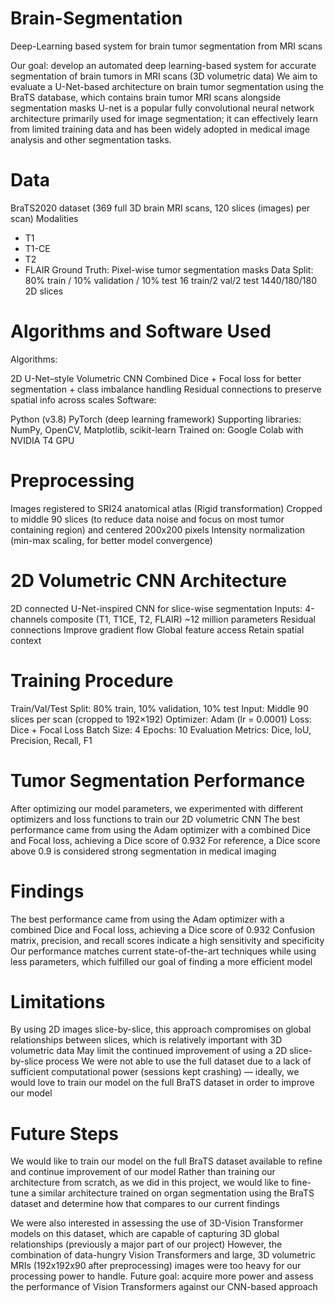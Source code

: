 # Brain-Segmentation
Deep-Learning based system for brain tumor segmentation from MRI scans 

Our goal: develop an automated deep learning-based system for accurate segmentation of brain tumors in MRI scans (3D volumetric data)
We aim to evaluate a U-Net-based architecture on brain tumor segmentation using the BraTS database, which contains brain tumor MRI scans alongside segmentation masks
U-net is a popular fully convolutional neural network architecture primarily used for image segmentation; it can effectively learn from limited training data and has been widely adopted in medical image analysis and other segmentation tasks.


# Data
BraTS2020 dataset (369 full 3D brain MRI scans, 120 slices (images) per scan)
Modalities
- T1
- T1-CE
- T2
- FLAIR
Ground Truth: Pixel-wise tumor segmentation masks
Data Split: 80% train / 10% validation / 10% test 
16 train/2 val/2 test
1440/180/180 2D slices

# Algorithms and Software Used

Algorithms:

2D U-Net–style Volumetric CNN
Combined Dice + Focal loss for better segmentation + class imbalance handling
Residual connections to preserve spatial info across scales
Software:

Python (v3.8)
PyTorch (deep learning framework)
Supporting libraries: NumPy, OpenCV, Matplotlib, scikit-learn
Trained on: 
Google Colab with NVIDIA T4 GPU

# Preprocessing

Images registered to SRI24 anatomical atlas (Rigid transformation)
Cropped to middle 90 slices (to reduce data noise and focus on most tumor containing region) and centered 200x200 pixels 
Intensity normalization (min-max scaling, for better model convergence)

# 2D Volumetric CNN Architecture

2D connected U-Net-inspired CNN for slice-wise segmentation
Inputs: 4-channels composite (T1, T1CE, T2, FLAIR)
~12 million parameters
Residual connections
Improve gradient flow
Global feature access
Retain spatial context

# Training Procedure

Train/Val/Test Split: 80% train, 10% validation, 10% test
Input: Middle 90 slices per scan (cropped to 192×192)
Optimizer: Adam (lr = 0.0001)
Loss: Dice + Focal Loss
Batch Size: 4
Epochs: 10
Evaluation Metrics: Dice, IoU, Precision, Recall, F1

# Tumor Segmentation Performance

After optimizing our model parameters, we experimented with different optimizers and loss functions to train our 2D volumetric CNN
The best performance came from using the Adam optimizer with a combined Dice and Focal loss, achieving a Dice score of 0.932
For reference, a Dice score above 0.9 is considered strong segmentation in medical imaging

# Findings

The best performance came from using the Adam optimizer with a combined Dice and Focal loss, achieving a Dice score of 0.932
Confusion matrix, precision, and recall scores indicate a high sensitivity and specificity
Our performance matches current state-of-the-art techniques while using less parameters, which fulfilled our goal of finding a more efficient model

# Limitations

By using 2D images slice-by-slice, this approach compromises on global relationships between slices, which is relatively important with 3D volumetric data
May limit the continued improvement of using a 2D slice-by-slice process
We were not able to use the full dataset due to a lack of sufficient computational power (sessions kept crashing) — ideally, we would love to train our model on the full BraTS dataset in order to improve our model

# Future Steps

We would like to train our model on the full BraTS dataset available to refine and continue improvement of our model
Rather than training our architecture from scratch, as we did in this project, we would like to fine-tune a similar architecture trained on organ segmentation using the BraTS dataset and determine how that compares to our current findings

We were also interested in assessing the use of 3D-Vision Transformer models on this dataset, which are capable of capturing 3D global relationships (previously a major part of our project)
However, the combination of data-hungry Vision Transformers and large, 3D volumetric MRIs (192x192x90 after preprocessing) images were too heavy for our processing power to handle.
Future goal: acquire more power and assess the performance of Vision Transformers against our CNN-based approach
